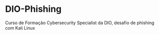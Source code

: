 # DIO-Phishing
 Curso de Formação Cybersecurity Specialist da DIO, desafio de phishing com Kali Linux
